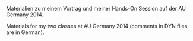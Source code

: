 ﻿Materialien zu meinem Vortrag und meiner Hands-On Session auf der AU Germany 2014.

Materials for my two classes at AU Germany 2014 (comments in DYN files are in German).
